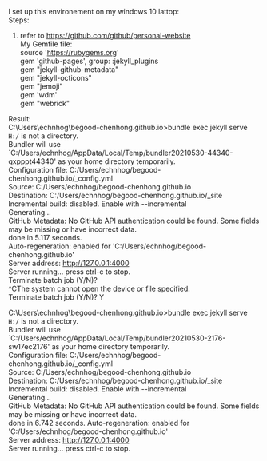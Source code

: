 I set up this environement on my windows 10 lattop:  
Steps:  
1) refer to https://github.com/github/personal-website  
My Gemfile file:  
source 'https://rubygems.org'  
gem 'github-pages', group: :jekyll_plugins  
gem "jekyll-github-metadata"  
gem "jekyll-octicons"  
gem "jemoji"  
gem 'wdm'  
gem "webrick"  

Result:  
C:\Users\echnhog\begood-chenhong.github.io>bundle exec jekyll serve  
`H:/` is not a directory.  
Bundler will use `C:/Users/echnhog/AppData/Local/Temp/bundler20210530-44340-qxpppt44340' as your home directory temporarily.  
Configuration file: C:/Users/echnhog/begood-chenhong.github.io/_config.yml  
            Source: C:/Users/echnhog/begood-chenhong.github.io  
       Destination: C:/Users/echnhog/begood-chenhong.github.io/_site  
 Incremental build: disabled. Enable with --incremental  
      Generating...  
   GitHub Metadata: No GitHub API authentication could be found. Some fields may be missing or have incorrect data.  
                    done in 5.117 seconds.  
 Auto-regeneration: enabled for 'C:/Users/echnhog/begood-chenhong.github.io'  
    Server address: http://127.0.0.1:4000  
  Server running... press ctrl-c to stop.  
Terminate batch job (Y/N)?  
^CThe system cannot open the device or file specified.  
Terminate batch job (Y/N)? Y  

C:\Users\echnhog\begood-chenhong.github.io>bundle exec jekyll serve  
`H:/` is not a directory.  
Bundler will use `C:/Users/echnhog/AppData/Local/Temp/bundler20210530-2176-sw17ec2176' as your home directory temporarily.  
Configuration file: C:/Users/echnhog/begood-chenhong.github.io/_config.yml  
            Source: C:/Users/echnhog/begood-chenhong.github.io  
       Destination: C:/Users/echnhog/begood-chenhong.github.io/_site  
 Incremental build: disabled. Enable with --incremental  
      Generating...  
   GitHub Metadata: No GitHub API authentication could be found. Some fields may be missing or have incorrect data.  
                    done in 6.742 seconds.
 Auto-regeneration: enabled for 'C:/Users/echnhog/begood-chenhong.github.io'  
    Server address: http://127.0.0.1:4000  
  Server running... press ctrl-c to stop.  
